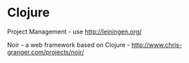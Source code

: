Clojure
=======

Project Management - use http://leiningen.org/

Noir - a web framework based on Clojure - http://www.chris-granger.com/projects/noir/

